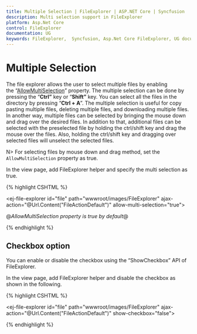 ```yaml
---
title: Multiple Selection | FileExplorer | ASP.NET Core | Syncfusion
description: Multi selection support in FileExplorer
platform: Asp.Net Core
control: FileExplorer
documentation: UG
keywords: FileExplorer,  Syncfusion, Asp.Net Core FileExplorer, UG document, Multiple selection
---
```

# Multiple Selection

The file explorer allows the user to select multiple files by enabling the “[AllowMultiSelection](http://help.syncfusion.com/js/api/ejfileexplorer#members:allowmultiselection)” property. The multiple selection can be done by pressing the “**Ctrl”** key or “**Shift”** key. You can select all the files in the directory by pressing “**Ctrl + A**”. The multiple selection is useful for copy pasting multiple files, deleting multiple files, and downloading multiple files. In another way, multiple files can be selected by bringing the mouse down and drag over the desired files. In addition to that, additional files can be selected with the preselected file by holding the ctrl/shift key and drag the mouse over the files. Also, holding the ctrl/shift key and dragging over selected files will unselect the selected files.

N>  For selecting files by mouse down and drag method, set the `AllowMultiSelection` property as true.

In the view page, add FileExplorer helper and specify the multi selection as true.
    
{% highlight CSHTML %}

<ej-file-explorer id="file" path="wwwroot/images/FileExplorer" ajax-action="@Url.Content("FileActionDefault")" allow-multi-selection="true">
    <e-file-ajax-settings>
        <e-download url="/FileExplorer/Download{0}"></e-download>
        <e-get-image url="/FileExplorer/GetImage{0}"></e-get-image>
        <e-upload url="/FileExplorer/Upload{0}"></e-upload>
    </e-file-ajax-settings>
</ej-file-explorer>

@*AllowMultiSelection property is true by default*@

{% endhighlight %}
    
## Checkbox option

You can enable or disable the checkbox using the “ShowCheckbox” API of FileExplorer.

In the view page, add FileExplorer helper and disable the checkbox as shown in the following.

{% highlight CSHTML %}

<ej-file-explorer id="file" path="wwwroot/images/FileExplorer" ajax-action="@Url.Content("FileActionDefault")" show-checkbox="false">
    <e-file-ajax-settings>
        <e-download url="/FileExplorer/Download{0}"></e-download>
        <e-get-image url="/FileExplorer/GetImage{0}"></e-get-image>
        <e-upload url="/FileExplorer/Upload{0}"></e-upload>
    </e-file-ajax-settings>
</ej-file-explorer>

{% endhighlight %}
